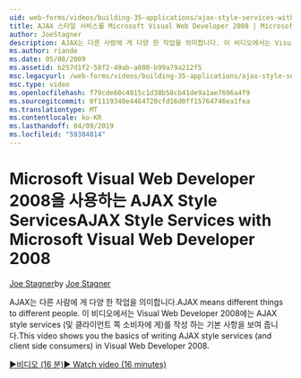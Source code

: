 ```yaml
---
uid: web-forms/videos/building-35-applications/ajax-style-services-with-microsoft-visual-web-developer-2008
title: AJAX 스타일 서비스를 Microsoft Visual Web Developer 2008 | Microsoft Docs
author: JoeStagner
description: AJAX는 다른 사람에 게 다양 한 작업을 의미합니다. 이 비디오에서는 Visual 웹 개발에는 AJAX style services (및 클라이언트 쪽 소비자에 게)를 작성 하는 기본 사항을 보여 줍니다...
ms.author: riande
ms.date: 05/08/2009
ms.assetid: b257d1f2-58f2-49ab-a800-b99a79a212f5
msc.legacyurl: /web-forms/videos/building-35-applications/ajax-style-services-with-microsoft-visual-web-developer-2008
msc.type: video
ms.openlocfilehash: f79cde60c4015c1d38b58cb41de9a1ae7696a4f9
ms.sourcegitcommit: 0f1119340e4464720cfd16d0ff15764746ea1fea
ms.translationtype: MT
ms.contentlocale: ko-KR
ms.lasthandoff: 04/09/2019
ms.locfileid: "59384814"
---
```

# <a name="ajax-style-services-with-microsoft-visual-web-developer-2008"></a><span data-ttu-id="ad232-104">Microsoft Visual Web Developer 2008을 사용하는 AJAX Style Services</span><span class="sxs-lookup"><span data-stu-id="ad232-104">AJAX Style Services with Microsoft Visual Web Developer 2008</span></span>

<span data-ttu-id="ad232-105">[Joe Stagner](https://github.com/JoeStagner)</span><span class="sxs-lookup"><span data-stu-id="ad232-105">by [Joe Stagner](https://github.com/JoeStagner)</span></span>

<span data-ttu-id="ad232-106">AJAX는 다른 사람에 게 다양 한 작업을 의미합니다.</span><span class="sxs-lookup"><span data-stu-id="ad232-106">AJAX means different things to different people.</span></span> <span data-ttu-id="ad232-107">이 비디오에서는 Visual Web Developer 2008에는 AJAX style services (및 클라이언트 쪽 소비자에 게)를 작성 하는 기본 사항을 보여 줍니다.</span><span class="sxs-lookup"><span data-stu-id="ad232-107">This video shows you the basics of writing AJAX style services (and client side consumers) in Visual Web Developer 2008.</span></span>

[<span data-ttu-id="ad232-108">&#9654;비디오 (16 분)</span><span class="sxs-lookup"><span data-stu-id="ad232-108">&#9654; Watch video (16 minutes)</span></span>](https://channel9.msdn.com/Blogs/ASP-NET-Site-Videos/ajax-style-services-with-microsoft-visual-web-developer-2008)
